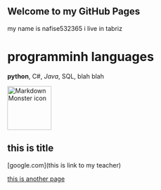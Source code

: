 ## Welcome to my GitHub Pages

my name is nafise532365
i live in tabriz 



# programminh languages
**python**, C#, *Java*, SQL, blah blah

<img src="image.JPG"
     alt="Markdown Monster icon"
     width="100" height="100" />


## this is title
[google.com](this is link to my teacher)


[this is another page](./testfile)
